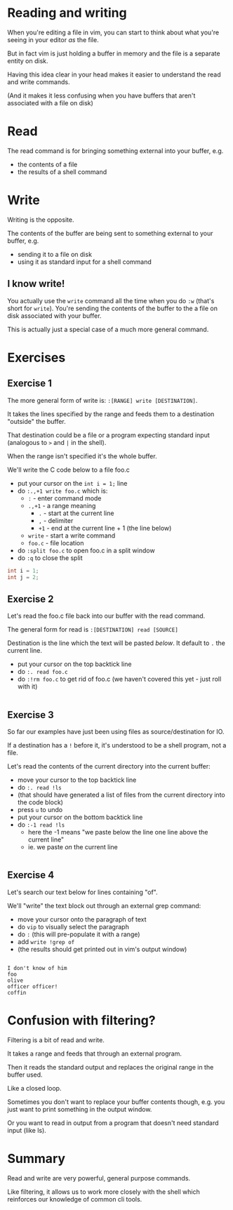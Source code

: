 # Reading and writing

When you're editing a file in vim, you can start to think about what you're seeing in your editor _as_ the file.

But in fact vim is just holding a buffer in memory and the file is a separate entity on disk.

Having this idea clear in your head makes it easier to understand the read and write commands.

(And it makes it less confusing when you have buffers that aren't associated with a file on disk)

# Read

The read command is for bringing something external into your buffer, e.g.

- the contents of a file
- the results of a shell command

# Write

Writing is the opposite.

The contents of the buffer are being sent to something external to your buffer, e.g.

- sending it to a file on disk
- using it as standard input for a shell command

## I know write!

You actually use the `write` command all the time when you do `:w` (that's short for `write`).
You're sending the contents of the buffer to the a file on disk associated with your buffer.

This is actually just a special case of a much more general command.

# Exercises

## Exercise 1

The more general form of write is: `:[RANGE] write [DESTINATION]`.

It takes the lines specified by the range and feeds them to a destination "outside" the buffer.

That destination could be a file or a program expecting standard input (analogous to `>` and `|` in the shell).

When the range isn't specified it's the whole buffer.

We'll write the C code below to a file foo.c

- put your cursor on the `int i = 1;` line
- do `:.,+1 write foo.c` which is:
    - `:` - enter command mode
    - `.,+1` - a range meaning
        - `.` - start at the current line
        - `,` - delimiter
        - `+1` - end at the current line + 1 (the line below)
    - `write` - start a write command
    - `foo.c` - file location
- do `:split foo.c` to open foo.c in a split window
- do `:q` to close the split

```c
int i = 1;
int j = 2;
```

## Exercise 2

Let's read the foo.c file back into our buffer with the read command.

The general form for read is `:[DESTINATION] read [SOURCE]`

Destination is the line which the text will be pasted _below_. It default to `.` the current line.

- put your cursor on the top backtick line
- do `:. read foo.c`
- do `:!rm foo.c` to get rid of foo.c (we haven't covered this yet - just roll with it)

```c
```

## Exercise 3

So far our examples have just been using files as source/destination for IO.

If a destination has a `!` before it, it's understood to be a shell program, not a file.

Let's read the contents of the current directory into the current buffer:

- move your cursor to the top backtick line
- do `:. read !ls`
- (that should have generated a list of files from the current directory into the code block)
- press `u` to undo
- put your cursor on the bottom backtick line
- do `:-1 read !ls`
    - here the -1 means "we paste below the line one line above the current line"
    - ie. we paste _on_ the current line

```
```

## Exercise 4

Let's search our text below for lines containing "of".

We'll "write" the text block out through an external grep command:

- move your cursor onto the paragraph of text
- do `vip` to visually select the paragraph
- do `:` (this will pre-populate it with a range)
- add `write !grep of`
- (the results should get printed out in vim's output window)

```

I don't know of him
foo
olive
officer officer!
coffin

```

# Confusion with filtering?

Filtering is a bit of read and write.

It takes a range and feeds that through an external program.

Then it reads the standard output and replaces the original range in the buffer used. 

Like a closed loop.

Sometimes you don't want to replace your buffer contents though,
e.g. you just want to print something in the output window.

Or you want to read in output from a program that doesn't need standard input (like ls).

# Summary

Read and write are very powerful, general purpose commands.

Like filtering, it allows us to work more closely with the shell which reinforces our knowledge of common cli tools.
